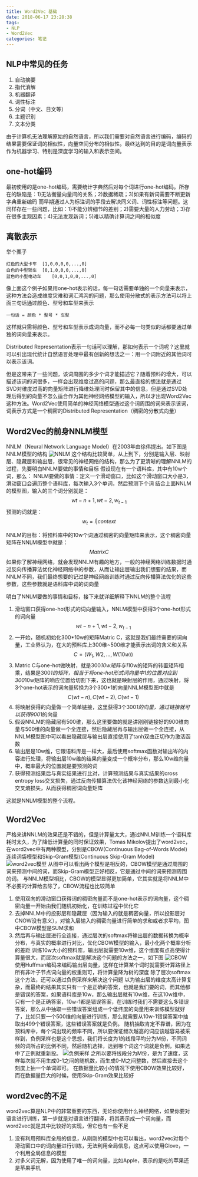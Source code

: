 ```yaml
---
title: Word2Vec 基础
date: 2018-06-17 23:28:38
tags:
- NLP
- Word2Vec
categories: 笔记
---
```


## NLP中常见的任务
1. 自动摘要
2. 指代消解
3. 机器翻译
4. 词性标注
5. 分词（中文、日文等）
6. 主题识别
7. 文本分类

由于计算机无法理解原始的自然语言，所以我们需要对自然语言进行编码，编码的结果需要保证词的相似性，向量空间分布的相似性。最终达到的目的是词向量表示作为机器学习、特别是深度学习的输入和表示空间。

## one-hot编码
最初使用的是one-hot编码，需要统计字典然后对每个词进行one-hot编码。所存在的缺陷是：1)无法衡量向量间的关系；2)数据稀疏；3)如果有新词需要不断更新字典重新编码
而早期通过人为标注词的手段去解决同义词、词性标注等问题。这同样存在一些问题，比如：1)不能分辨细节的差别；2)需要大量的人力劳动；3)存在很多主观因素；4)无法发现新词；5)难以精确计算词之间的相似度

## 离散表示
举个栗子
```
红色的大型卡车  [1,0,0,0,0,...,0]
白色的中型轿车  [0,1,0,0,0,...,0]
蓝色的小型电动车    [0,0,1,0,0,...,0]
```
像上面这个例子如果用one-hot表示的话，每一句话需要单独的一个向量来表示，这种方法会造成维度灾难和词汇鸿沟的问题，那么使用分散式的表示方法可以将上面三句话通过颜色、型号和车型来表示
```
一句话 = 颜色 * 型号 * 车型
```
这样就只需将颜色、型号和车型表示成词向量，而不必每一句类似的话都要通过单独的词向量来表示。

Distributed Representation表示一句话可以理解，那如何表示一个词呢？这里就可以引出现代统计自然语言处理中最有创新的想法之一：用一个词附近的其他词可以表示该词。

但是这带来了一些问题，该词周围的多少个词才能描述它？随着预料的增大，可以描述该词的词很多，一样会出现维度过高的问题，那么最直接的想法就是通过SVD对维度过高的向量矩阵进行降维处理同时保留其中的信息，但是通过SVD处理后得到的向量不怎么适合作为其他神经网络模型的输入，所以才出现Word2Vec这种方法。Word2Vec使用简单的神经网络模型通过这个词周围的词来表示该词，词表示方式是一个稠密的Distributed Representation（稠密的分散式向量）

## Word2Vec的前身NNLM模型
NNLM（Neural Network Language Model）在2003年由徐伟提出。如下图是NNLM模型的结构
![NNLM](/images/w2v/NNLM.jpg)
这个结构比较简单，从上到下，分别是输入层、映射层、隐藏层和输出层，很常见的神经网络的结构，那么为了更清晰的理解NNLM的过程，先要明白NNLM要做的事情和目标
假设现在有一个语料库，其中有10w个词，那么：
NNLM要做的事情：定义一个滑动窗口，比如这个滑动窗口大小是3，滑动窗口会遍历整个语料库，每次输入3个单词，然后预测下个词
结合上面NNLM的模型图，输入的三个词分别就是：
$$w{t-n+1},w{t-2},w_{t-1}$$
预测的词就是：
$$w_t=i|context$$

NNLM的目标：将预料库中的10w个词通过稠密的向量矩阵来表示，这个稠密向量矩阵在NNLM模型中就是：
$$Matrix C$$
如果你了解神经网络，就会发现NNLM有趣的地方，一般的神经网络训练数据时通过反向传播算法优化神经网络中的参数，从而让输出层输出我们想要的结果，而NNLM不同，我们最终想要的记过是神经网络训练时通过反向传播算法优化的这些参数，这些参数就是语料库中词的词向量

明白了NNLM要做的事情和目标，接下来就详细解释下NNLM的整个流程
1. 滑动窗口获得one-hot形式的词向量输入，NNLM模型中获得3个one-hot形式的词向量
$$w{t-n+1}, w{t-2}, w_{t-1}$$
2. 一开始，随机初始化300*10w的矩阵Matric C，这就是我们最终需要的词向量，工业界认为，在大的预料库上300维~500维才能表示出词的含义和关系
$$C = (W_1, W2,..., W(10w))$$
3. Matric C与one-hot做映射，就是300*10w矩阵与1*10w的矩阵的转置矩阵相乘，结果是300*1的矩阵，相当于将one-hot形式词向量中1的位置对应到300*10w矩阵的响应位置给切割下来，这也就是映射层的作用，通过映射，将3个one-hot表示的词向量转换为3个300*1的向量NNLM模型图中就是
$$C{(w{t-n})},C{(w{t-2})},C{(w{t-1})}$$
4. 将映射获得的向量做一个简单链接，这里获得3个300*1的向量，通过链接就可以获得900*1的向量
5. 假设NNLM的隐藏层有500维，那么这里要做的就是讲刚刚链接好的900维向量与500维的向量做一个全连接，然后隐藏层再与输出层做一个全连接，从NNLM模型图中可以看出隐藏层与输出层直接使用了tanh双曲正切作为激活函数
6. 输出层是10w维，它跟语料库是一样大，最后使用softmax函数对输出岑的内容进行处理，将输出层10w维的结果向量变成一个概率分布，那么10w维向量中，概率最大的位置就是要预测的词
7. 获得预测结果后与真实结果进行比对，计算预测结果与真实结果的cross entropy loss交叉损失，通过反向传播算法优化该神经网络的参数达到最小化交叉熵损失，从而获得稠密词向量矩阵

这就是NNLM模型的整个流程。

## Word2Vec
严格来讲NNLM的效果还是不错的，但是计算量太大，通过NNLM训练一个语料库耗时太久，为了降低计算量的同时保证效果，Tomas Mikolov提出了word2vec，在word2vec中有两种模型，分别是CBOW(Continuous Bag-of-Words Model)连续词袋模型和Skip-Gram模型(Continuous Skip-Gram Model)
![word2vec模型](/images/w2v/word2vec模型.jpg)
从图中可以看出两个模型是相反的，CBOW模型是通过周围的词来预测中间的词，而Skip-Gram模型正好相反，它是通过中间的词来预测周围的词。
与NNLM模型相比，CBOW的模型显得更加简单，它其实就是将NNLM中不必要的计算给去除了，CBOW流程也比较简单
1. 使用双向的滑动窗口获得词的稠密向量而不是one-hot表示的词向量，这个稠密向量一开始由我们随机初始化，在训练过程中优化它
2. 去掉NNLM中的投影层和隐藏层（因为输入的就是稠密向量，所以投影层对CNOW没有意义），对输入层输入的稠密向量进行简单的求和或者求平均，图中CBOW模型是SUM求和
3. 然后再与输出层进行全连接，通过层次的softmax将输出层的数据转换为概率分布，与真实的概率进行对比，优化CBOW模型的输入，最小化两个概率分析的差距
训练10w大小的预料库，输出层就需要10w维，这个维度有点高使得计算量很大，而层次softmax就是解决这个问题的方法之一，如下图
![CBOW](/images/w2v/CBOW.jpg)
使用Huffman编码来编码输出层向量，这样在计算某个词时就需要计算路径上所有非叶子节点词向量的权重则可，将计算量降为树的深度
除了层次softmax这个方法，还可以通过负例采样来解决这个问题
以为输出层的维度太高计算复杂，而最终的结果其实只有一个是正确的答案，也就是我们要的词，而其他都是错误的答案，如果语料库是10w，那么输出层就有10w维，在这10w维中，只有一个是正确答案，10w-1都是错误答案，在训练时我们不需要这么多错误答案，那么从中抽取一些错误答案组成一个低纬度的向量用来训练模型就好了，比如只要一个500维的向量进行训练，那么就需要从10w-1错误答案中抽取出499个错误答案，这些错误答案就是负例。
随机抽取肯定不靠谱，因为在预料库中，每个词出现的频率不同，所以要保证频次越高的词应该越容易被采样到，负例采样也是这个思想，我们将长度为1的线段平均分为M份，不同词频的词所占的比例不同，然后随机选择，选到哪个词这个词就是负例，如果选中了正例就重新投。
![负例采样](/images/w2v/负例采样.jpg)
之所以要将线段分为M份，是为了速度，这样每次就不用生成0-1之间的随机数，而生成0-M之间整数，然后直接去这个刻度上抽一个单词即可。
在数据量比较小的情况下使用CBOW效果比较好，而在数据量巨大的时候，使用Skip-Gram效果比较好

## word2vec的不足
word2vec算是NLP中的非常重要的东西，无论你使用什么神经网络，如果你要对语言进行训练，第一步就是对语言进行翻译，将其表示成一个词向量，而word2vec就是其中比较好的实现，但它也有一些不足
1. 没有利用预料库全局的信息，从刚刚的模型中也可以看出，word2vec对每个滑动窗口中的词向量进行训练，无法利用全局信息，这点可以使用Glove，一个利用全局信息的模型
2. 对多义词无解，因为使用了唯一的词向量，比如Apple，表示的是吃的苹果还是苹果手机